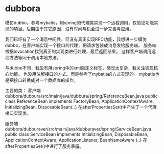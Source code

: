 # dubbora
模仿dubbo，参考mybatis，用spring的代理类实现一个远程调用，仅验证功能实现的项目。后期由于其它原因，没有时间与机会进一步完善与应用。

我们已经有了一个消息中间件，但没有真正实现RPC功能，我想进一步模仿dubbo，在客户端实现一个接口的代理，把请求包装成消息发给服务端。
服务端根据invocation找到真正的实现类进行处理，最后返回结果。
这样客户端调用远程方法等同于调用本地方法。


与dubbo不同，我没有用spring中的xml自定义标签，感觉太复杂，我关注实现核心功能。
也没用注解接口的方式。而是参考了mybatis的方式实现的。
mybatis也是把接口转换成对一个数据库的操作。

主要的类：
客户端
 dubbora/dubbura/src/main/java/dubbura/spring/ReferenceBean.java
public class ReferenceBean<T>  implements FactoryBean, ApplicationContextAware, InitializingBean, DisposableBean{..}
  在afterPropertiesSet()中产生了一个代理接口实现类。
  
服务端
 dubbora/dubburaver/src/main/java/dubburaver/spring/ServiceBean.java
public class ServiceBean<T> implements InitializingBean, DisposableBean, ApplicationContextAware, ApplicationListener, BeanNameAware {..}
  在afterPropertiesSet()中进行了服务暴露。
  
